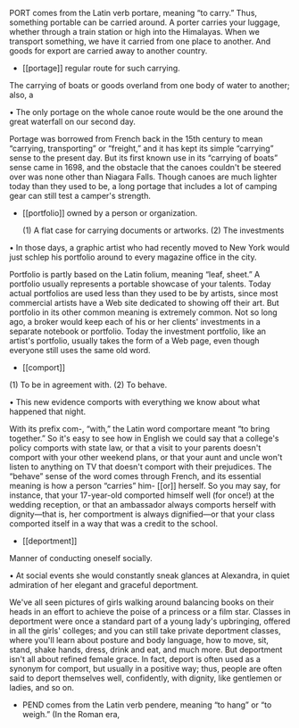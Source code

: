 PORT  comes  from  the  Latin  verb  portare,  meaning  “to  carry.”  Thus,  something  portable  can  be
carried  around.  A  porter  carries  your  luggage,  whether  through  a  train  station  or  high  into  the
Himalayas. When we transport something, we have it carried from one place to another. And goods
for export are carried away to another country.

- [[portage]] 
regular route for such carrying. 

 The carrying of boats or goods overland from one body of water to another; also, a

•  The  only  portage  on  the  whole  canoe  route  would  be  the  one  around  the  great  waterfall  on  our
second day. 

Portage  was  borrowed  from  French  back  in  the  15th  century  to  mean  “carrying,  transporting”  or
“freight,” and it has kept its simple “carrying” sense to the present day. But its first known use in its
“carrying of boats” sense came in 1698, and the obstacle that the canoes couldn't be steered over was
none  other  than  Niagara  Falls.  Though  canoes  are  much  lighter  today  than  they  used  to  be,  a  long
portage that includes a lot of camping gear can still test a camper's strength.

- [[portfolio]] 
owned by a person or organization. 

  (1)  A  flat  case  for  carrying  documents  or  artworks.  (2)  The  investments

• In those days, a graphic artist who had recently moved to New York would just schlep his portfolio
around to every magazine office in the city. 

Portfolio is partly based on the Latin folium, meaning “leaf, sheet.” A portfolio usually represents a
portable  showcase  of  your  talents.  Today  actual  portfolios  are  used  less  than  they  used  to  be  by
artists, since most commercial artists have a Web site dedicated to showing off their art. But portfolio
in its other common meaning is extremely common. Not so long ago, a broker would keep each of his
or her clients' investments in a separate notebook or portfolio. Today the investment portfolio, like an
artist's portfolio, usually takes the form of a Web page, even though everyone still uses the same old
word.

- [[comport]] 

 (1) To be in agreement with. (2) To behave. 

• This new evidence comports with everything we know about what happened that night. 

With its prefix com-, “with,” the Latin word comportare meant “to bring together.” So it's easy to see
how in English we could say that a college's policy comports with state law, or that a visit to your
parents  doesn't  comport  with  your  other  weekend  plans,  or  that  your  aunt  and  uncle  won't  listen  to
anything  on  TV  that  doesn't  comport  with  their  prejudices.  The  “behave”  sense  of  the  word  comes
through French, and its essential meaning is how a person “carries” him- [[or]] herself. So you may say,
for instance, that your 17-year-old comported himself well (for once!) at the wedding reception, or
that  an  ambassador  always  comports  herself  with  dignity—that  is,  her  comportment  is  always
dignified—or that your class comported itself in a way that was a credit to the school.

- [[deportment]] 

 Manner of conducting oneself socially. 

• At social events she would constantly sneak glances at Alexandra, in quiet admiration of her elegant
and graceful deportment. 

We've all seen pictures of girls walking around balancing books on their heads in an effort to achieve
the  poise  of  a  princess  or  a  film  star.  Classes  in  deportment  were  once  a  standard  part  of  a  young
lady's upbringing, offered in all the girls' colleges; and you can still take private deportment classes,
where  you'll  learn  about  posture  and  body  language,  how  to  move,  sit,  stand,  shake  hands,  dress,
drink and eat, and much more. But deportment isn't all about refined female grace. In fact, deport is
often  used  as  a  synonym  for  comport,  but  usually  in  a  positive  way;  thus,  people  are  often  said  to
deport themselves well, confidently, with dignity, like gentlemen or ladies, and so on.

- PEND  comes  from  the  Latin  verb  pendere,  meaning  “to  hang”  or  “to  weigh.”  (In  the  Roman  era,
